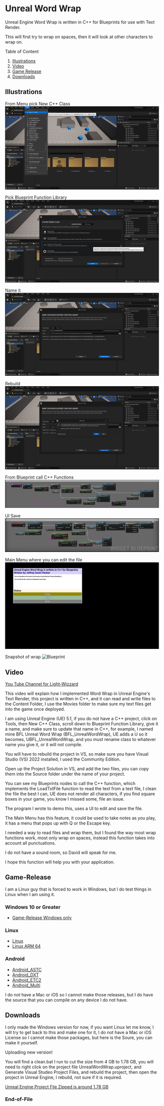 # Unreal Word Wrap

Unreal Engine Word Wrap is written in C++ for Blueprints for use with Text Render.

This will first try to wrap on spaces, then it will look at other characters to wrap on.

Table of Content
1. [Illustrations](#Illustrations)
2. [Video](#Video)
3. [Game Release](#Game-Release)
4. [Downloads](#Downloads)

## Illustrations

From Menu pick New C++ Class
![Blueprint](https://github.com/Light-Wizzard/UnrealWordWrap/blob/main/images/FromMenu.png)

Pick Blueprint Function Library
![Blueprint](https://github.com/Light-Wizzard/UnrealWordWrap/blob/main/images/BFL.png)

Name it
![Blueprint](https://github.com/Light-Wizzard/UnrealWordWrap/blob/main/images/Name-BFL.png)

Rebuild
![Blueprint](https://github.com/Light-Wizzard/UnrealWordWrap/blob/main/images/Rebuild.png)

From Blueprint call C++ Functions
![Blueprint](https://github.com/Light-Wizzard/UnrealWordWrap/blob/main/images/BlueprintWrap.png)

UI Save
![Blueprint](https://github.com/Light-Wizzard/UnrealWordWrap/blob/main/images/SaveWrapper.png)

Main Menu where you can edit the file
![Blueprint](https://github.com/Light-Wizzard/UnrealWordWrap/blob/main/images/MainMenu.png)

Snapshot of wrap
![Blueprint](https://github.com/Light-Wizzard/UnrealWordWrap/blob/main/images/Snapshot.png)

## Video

[You Tube Channel for Light-Wizzard](https://youtu.be/fm2P9hJGLTA)

This video will explain how I implemented Word Wrap in Unreal Engine's Text Render, this project is written in C++, and it can read and write files to the Content Folder, I use the Movies folder to make sure my text files get into the game once deployed. 

I am using Unreal Engine (UE) 5.1, if you do not have a C++ project, click on Tools, then New C++ Class, scroll down to Blueprint Function Library, give it a name, and make sure to update that name in C++, for example, I named mine BFL Unreal Word Wrap (BFL_UnrealWordWrap), UE adds a U so it becomes, UBFL_UnrealWordWrap, and you must rename class to whatever name you give it, or it will not compile.

You will have to rebuild the project in VS, so make sure you have Visual Studio (VS) 2022 installed, I used the Community Edition. 

Open up the Project Solution in VS, and add the two files, you can copy them into the Source folder under the name of your project.

You can see my Blueprints nodes to call the C++ function, which implements the LoadTxtFile function to read the text from a text file, I clean the file the best I can, UE does not render all characters, if you find square boxes in your game, you know I missed some, file an issue.

The program I wrote to demo this, uses a UI to edit and save the file.

The Main Menu has this feature, it could be used to take notes as you play, it has a menu that pops up with Q or the Escape key.

I needed a way to read files and wrap them, but I found the way most wrap functions work, most only wrap on spaces, instead this function takes into account all punctuations.

I do not have a sound room, so David will speak for me.

I hope this function will help you with your application.

## Game-Release

I am a Linux guy that is forced to work in Windows, but I do test things in Linux when I am using it.

### Windows 10 or Greater

* [Game-Release Windows only](https://github.com/Light-Wizzard/UnrealWordWrap/releases/download/WindowsUnrealWordWrap/Windows.zip)

### Linux

* [Linux](https://github.com/Light-Wizzard/UnrealWordWrap/releases/download/Linux/Linux.zip)
* [Linux ARM 64](https://github.com/Light-Wizzard/UnrealWordWrap/releases/download/LinuxArm64/LinuxArm64.zip)

### Android

* [Android_ASTC](https://github.com/Light-Wizzard/UnrealWordWrap/releases/download/Android_ASTC/Android_ASTC.zip)
* [Android_DXT](https://github.com/Light-Wizzard/UnrealWordWrap/releases/download/Android_DXT/Android_DXT.zip)
* [Android_ETC2](https://github.com/Light-Wizzard/UnrealWordWrap/releases/download/Android_ETC2/Android_ETC2.zip)
* [Android_Multi](https://github.com/Light-Wizzard/UnrealWordWrap/releases/download/Android_Multi/Android_Multi.zip)


I do not have a Mac or iOS so I cannot make those releases, but I do have the source that you can compile on any device I do not have.

## Downloads

I only made the Windows version for now, if you want Linux let me know, I will try to get back to this and make one for it, I do not have a Mac or iOS License so I cannot make those packages, but here is the Soure, you can make it yourself.

Uploading new version!

You will find a clean.bat I run to cut the size from 4 GB to 1.78 GB, you will need to right click on the project file UnrealWordWrap.uproject, and Generate Visual Studeo Project Files, and rebuild the project, then open the project in Unreal Engine, I rebuild, not sure if it is required.

[Unreal Engine Project File Zipped is around 1.78 GB](https://lightwizzard.com/github/UnrealWordWrap.zip)

### End-of-File
